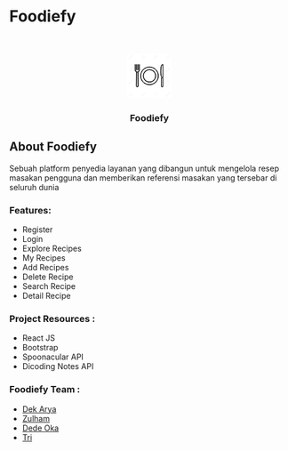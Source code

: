 # Foodiefy

<br />
<p align="center">
  <img src="https://github.com/kadekaryasatya/foodiefy/blob/master/public/favicon.png" alt="Logo" width="80" height="80">
  <h3 align="center">Foodiefy</h3>
</p>

## About Foodiefy

Sebuah platform penyedia layanan yang dibangun untuk mengelola resep masakan pengguna dan memberikan referensi masakan yang tersebar di seluruh dunia

### Features:

- Register
- Login
- Explore Recipes
- My Recipes
- Add Recipes
- Delete Recipe
- Search Recipe
- Detail Recipe

### Project Resources :

- React JS
- Bootstrap
- Spoonacular API
- Dicoding Notes API

### Foodiefy Team :

- [Dek Arya](https://github.com/kadekaryasatya)
- [Zulham](https://github.com/zurizi)
- [Dede Oka](https://github.com/Dedeoka)
- [Tri](https://github.com/trirahaditya)
